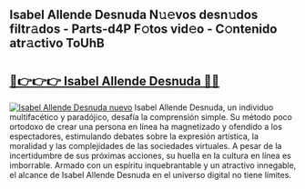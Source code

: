 ## Isabel Allende Desnuda N𝚞𝚎vos desn𝚞dos filtr𝚊dos - Parts-d4P F𝚘tos vid𝚎o - C𝚘ntenido atr𝚊ctivo ToUhB

# <h2><a href="http://mbay2r.tromn.icu/?c=Isabel+Allende+Desnuda">🔗👉👉👉 Isabel Allende Desnuda 🔗🔗</a></h2>

[![Isabel Allende Desnuda nuevo](https://i.imgur.com/pEAQMta.gif)](http://mbay2r.tromn.icu/?c=Isabel+Allende+Desnuda)
Isabel Allende Desnuda, un individuo multifacético y paradójico, desafía la comprensión simple. Su método poco ortodoxo de crear una persona en línea ha magnetizado y ofendido a los espectadores, estimulando debates sobre la expresión artística, la moralidad y las complejidades de las sociedades virtuales. A pesar de la incertidumbre de sus próximas acciones, su huella en la cultura en línea es imborrable. Armado con un espíritu inquebrantable y un atractivo innegable, el alcance de Isabel Allende Desnuda en el universo digital no tiene límites.
